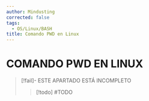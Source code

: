 ```yaml
---
author: Mindusting
corrected: false
tags:
  - OS/Linux/BASH
title: Comando PWD en Linux
---
```


# COMANDO PWD EN LINUX

> [!fail]- ESTE APARTADO ESTÁ INCOMPLETO
> > [!todo] #TODO

